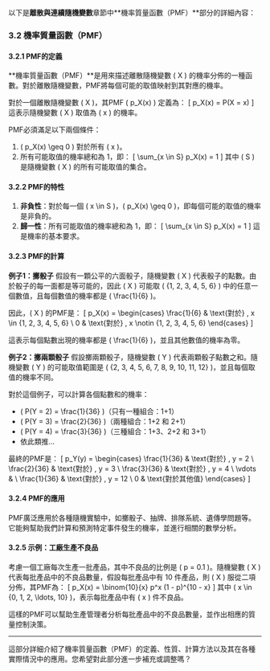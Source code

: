 以下是**離散與連續隨機變數**章節中**機率質量函數（PMF）**部分的詳細內容：

### 3.2 機率質量函數（PMF）

#### 3.2.1 PMF的定義
**機率質量函數（PMF）**是用來描述離散隨機變數 \( X \) 的機率分佈的一種函數。對於離散隨機變數，PMF將每個可能的取值映射到其對應的機率。

對於一個離散隨機變數 \( X \)，其PMF \( p_X(x) \) 定義為：
\[
p_X(x) = P(X = x)
\]
這表示隨機變數 \( X \) 取值為 \( x \) 的機率。

PMF必須滿足以下兩個條件：
1. \( p_X(x) \geq 0 \) 對於所有 \( x \)。
2. 所有可能取值的機率總和為 1，即：
\[
\sum_{x \in S} p_X(x) = 1
\]
其中 \( S \) 是隨機變數 \( X \) 的所有可能取值的集合。

#### 3.2.2 PMF的特性
1. **非負性**：對於每一個 \( x \in S \)，\( p_X(x) \geq 0 \)，即每個可能的取值的機率是非負的。
2. **歸一性**：所有可能取值的機率總和為 1，即：
\[
\sum_{x \in S} p_X(x) = 1
\]
這是機率的基本要求。

#### 3.2.3 PMF的計算

**例子1：擲骰子**
假設有一顆公平的六面骰子，隨機變數 \( X \) 代表骰子的點數。由於骰子的每一面都是等可能的，因此 \( X \) 可能取 \( \{1, 2, 3, 4, 5, 6\} \) 中的任意一個數值，且每個數值的機率都是 \( \frac{1}{6} \)。

因此，\( X \) 的PMF是：
\[
p_X(x) = \begin{cases}
\frac{1}{6} & \text{對於} \, x \in \{1, 2, 3, 4, 5, 6\} \\
0 & \text{對於} \, x \notin \{1, 2, 3, 4, 5, 6\}
\end{cases}
\]

這表示每個點數出現的機率都是 \( \frac{1}{6} \)，並且其他數值的機率為零。

**例子2：擲兩顆骰子**
假設擲兩顆骰子，隨機變數 \( Y \) 代表兩顆骰子點數之和。隨機變數 \( Y \) 的可能取值範圍是 \( \{2, 3, 4, 5, 6, 7, 8, 9, 10, 11, 12\} \)，並且每個取值的機率不同。

對於這個例子，可以計算各個點數和的機率：
- \( P(Y = 2) = \frac{1}{36} \)（只有一種組合：1+1）
- \( P(Y = 3) = \frac{2}{36} \)（兩種組合：1+2 和 2+1）
- \( P(Y = 4) = \frac{3}{36} \)（三種組合：1+3、2+2 和 3+1）
- 依此類推...

最終的PMF是：
\[
p_Y(y) = \begin{cases}
\frac{1}{36} & \text{對於} \, y = 2 \\
\frac{2}{36} & \text{對於} \, y = 3 \\
\frac{3}{36} & \text{對於} \, y = 4 \\
\vdots & \\
\frac{1}{36} & \text{對於} \, y = 12 \\
0 & \text{對於其他值}
\end{cases}
\]

#### 3.2.4 PMF的應用

PMF廣泛應用於各種隨機實驗中，如擲骰子、抽牌、排隊系統、遺傳學問題等。它能夠幫助我們計算和預測特定事件發生的機率，並進行相關的數學分析。

#### 3.2.5 示例：工廠生產不良品
考慮一個工廠每次生產一批產品，其中不良品的比例是 \( p = 0.1 \)。隨機變數 \( X \) 代表每批產品中的不良品數量，假設每批產品中有 10 件產品，則 \( X \) 服從二項分佈，其PMF為：
\[
p_X(x) = \binom{10}{x} p^x (1 - p)^{10 - x}
\]
其中 \( x \in \{0, 1, 2, \ldots, 10\} \)，表示每批產品中有 \( x \) 件不良品。

這樣的PMF可以幫助生產管理者分析每批產品中的不良品數量，並作出相應的質量控制決策。

---

這部分詳細介紹了機率質量函數（PMF）的定義、性質、計算方法以及其在各種實際情況中的應用。您希望對此部分進一步補充或調整嗎？